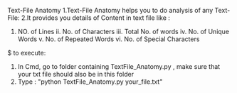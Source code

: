 Text-File Anatomy
1.Text-File Anatomy helps you to do analysis of any Text-File:
2.It provides you details of Content in text file like :
  1. NO. of Lines
  ii. No. of Characters
  iii. Total No. of words
  iv. No. of Unique Words
  v. No. of Repeated Words
  vi. No. of Special Characters

$ to execute:
 1. In Cmd, go to folder containing TextFile_Anatomy.py , make sure that your txt file should also be in this folder
 2. Type : "python TextFile_Anatomy.py  your_file.txt"

